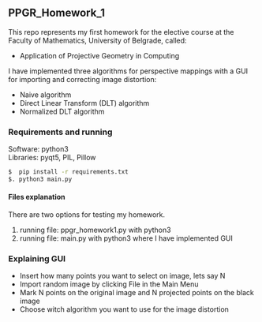 ## PPGR_Homework_1
This repo represents my first homework for the elective course at the Faculty of Mathematics, University of Belgrade, called:
  - Application of Projective Geometry in Computing

I have implemented three algorithms for perspective mappings with a GUI for importing and correcting image distortion:
  - Naive algorithm
  - Direct Linear Transform (DLT) algorithm
  - Normalized DLT algorithm


### Requirements and running
Software: python3  
Libraries: pyqt5, PIL, Pillow

```sh
$  pip install -r requirements.txt
$. python3 main.py
```

#### Files explanation  
There are two options for testing my homework.  
  1. running file: ppgr_homework1.py with python3
  2. running file: main.py with python3 where I have implemented GUI

### Explaining GUI
  - Insert how many points you want to select on image, lets say N
  - Import random image by clicking File in the Main Menu
  - Mark N points on the original image and N projected points on the black image
  - Choose witch algorithm you want to use for the image distortion
  